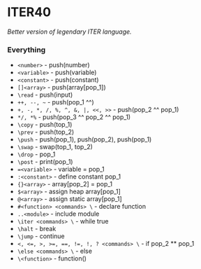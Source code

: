 # ITER40
*Better version of legendary ITER language.*

### Everything
- ```<number>``` - push(number)
- ```<variable>``` - push(variable)
- ```<constant>``` - push(constant)
- ```[]<array>``` - push(array[pop_1])
- ```\read``` - push(input)
- ```++, --, ~``` - push(pop_1 ^^)
- ```+, -, *, /, %, ^, &, |, <<, >>``` - push(pop_2 ^^ pop_1)
- ```*/, *%``` - push(pop_3 ^^ pop_2 ^^ pop_1)
- ```\copy``` - push(top_1)
- ```\prev``` - push(top_2)
- ```\push``` - push(pop_1), push(pop_2), push(pop_1)
- ```\swap``` - swap(top_1, top_2)
- ```\drop``` - pop_1
- ```\post``` - print(pop_1)
- ```=<variable>``` - variable = pop_1
- ```:<constant>``` - define constant pop_1
- ```{}<array>``` - array\[pop_2\] = pop_1
- ```$<array>``` - assign heap array\[pop_1\]
- ```@<array>``` - assign static array\[pop_1\]
- ```#<function> <commands> \``` - declare function
- ```..<module>``` - include module
- ```\iter <commands> \``` - while true
- ```\halt``` - break
- ```\jump``` - continue
- ```<, <=, >, >=, ==, !=, !, ? <commands> \``` - if pop_2 ** pop_1
- ```\else <commands> \``` - else
- ```\<function>``` - function()